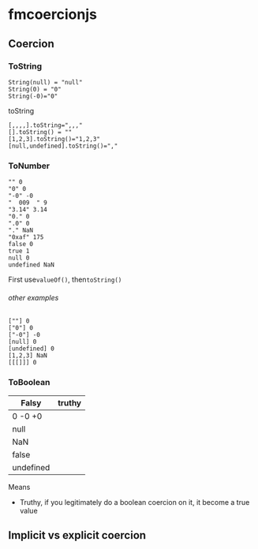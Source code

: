# fmcoercionjs
## Coercion
### ToString
```
String(null) = "null"
String(0) = "0"
String(-0)="0"
```

toString
```
[,,,,].toString=",,,"
[].toString() = ""
[1,2,3].toString()="1,2,3"
[null,undefined].toString()=","
```
### ToNumber
```
"" 0
"0" 0
"-0" -0
"  009  " 9
"3.14" 3.14
"0." 0
".0" 0
"." NaN
"0xaf" 175
false 0
true 1
null 0
undefined NaN
```
First use```valueOf()```, then```toString()```
###### other examples
```
[""] 0
["0"] 0
["-0"] -0
[null] 0
[undefined] 0
[1,2,3] NaN
[[[]]] 0
```

### ToBoolean
Falsy|truthy
---|---
0 -0 +0 |
null |
NaN |
false |
undefined | 

Means
- Truthy, if you legitimately do a boolean coercion on it, it become a true value


## Implicit vs explicit coercion
